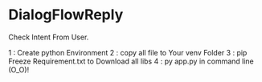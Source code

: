 # DialogFlowReply
Check Intent From User.
<div>
<p1>1 : Create python Environment</p1>
<p1>2 : copy all file to Your venv Folder</p1>
<p1>3 : pip Freeze Requirement.txt to Download all libs</p1>
<p1>4 : py app.py in command line (O_O)!</p1>
</div>
